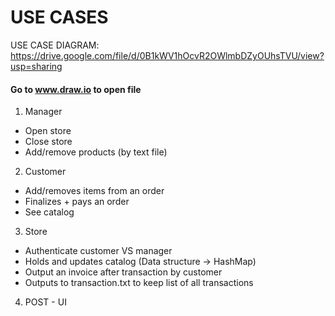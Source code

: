 # USE CASES

USE CASE DIAGRAM: https://drive.google.com/file/d/0B1kWV1hOcvR2OWlmbDZyOUhsTVU/view?usp=sharing

#### Go to www.draw.io to open file

1. Manager  
  - Open store 
  - Close store  
  - Add/remove products  (by text file) 

2. Customer 
  - Add/removes items from an order 
  - Finalizes + pays an order 
  - See catalog  

3. Store 
  - Authenticate customer VS manager 
  - Holds and updates catalog (Data structure -> HashMap) 
  - Output an invoice after transaction by customer  
  - Outputs to transaction.txt to keep list of all transactions 
  
4. POST - UI 
